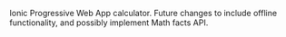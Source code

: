 Ionic Progressive Web App calculator. Future changes to include offline functionality, and possibly implement Math facts API.

